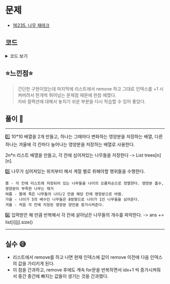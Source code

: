# 문제
- [16235. 나무 재테크](https://www.acmicpc.net/problem/16235)

## 코드

<details><summary> 코드 보기 </summary>

``` java
import java.io.BufferedReader;
import java.io.IOException;
import java.io.InputStreamReader;
import java.util.*;

public class Q16235 {
    static int n, m, k, dx[] = {-1, -1, 0 ,1 ,1 ,1, 0, -1}, dy[] ={0, 1, 1, 1, 0, -1, -1, -1};
    static int board[][], nut[][];
    static List<Integer> trees[][];
    public static void main(String[] args) throws IOException {
        init();
        solution();
    }

    private static void solution() {
        // 봄: 어린 나무부터 자신의 나이만큼 양분을 먹고 나이가 1증가. 못먹으면 죽음
        // 여름 : 죽은 나무의 나이/2 만큼이 해당 칸에 양분으로 바뀜
        // 가을 : 나이가 5의 배수이면 8방향으로 나이1인 나무를 뿌림
        // 겨울 : A[r][c] 만큼 각 칸에 양분 추가.
        // TODO: k 년 후, 살아있는 나무의 개수 출력하자
        int ans = 0;
        while(k-- > 0){
            boolean breeding = false;
            breeding = spring_summer();
            autumn_winter(breeding);
        }

        for (int i = 0; i < n; i++) {
            for (int j = 0; j < n; j++)
                if (!trees[i][j].isEmpty()) ans += trees[i][j].size();
        }
        System.out.println(ans);
    }

    private static void autumn_winter(boolean breeding) {
        // autumn
        if(breeding){
            for (int i = 0; i < n; i++) {
                for (int j = 0; j < n; j++) {
                    List<Integer> tree = trees[i][j];
                    for (int l = 0; l < tree.size(); l++) {
                        if (tree.get(l) % 5 == 0)
                            breed(i, j);
                    }
                }
            }
        }
        // winter
        for (int i = 0; i < n; i++)
            for (int j = 0; j < n; j++)
                board[i][j] += nut[i][j];
    }

    private static boolean spring_summer() {
        boolean breeding = false;
        for (int i = 0; i < n; i++) {
            for (int j = 0; j < n; j++) {
                if (!trees[i][j].isEmpty()) {
                    List<Integer> tree = trees[i][j];
                    // 나이 순으로 정렬
                    Collections.sort(tree, new Comparator<Integer>() {
                        @Override
                        public int compare(Integer o1, Integer o2) {
                            return o1 - o2;
                        }
                    });
                    // spring
                    int plus = 0;
                    for (int p = 0; p < tree.size(); ++p) {
                        int old = tree.get(p);
                        if (board[i][j] - old < 0) { // tree die
                            tree.remove(p);
                            p -= 1;
                            plus += (old / 2);
                        } else {
                            board[i][j] -= old;
                            tree.set(p, old + 1);
                            if ((old + 1) % 5 == 0) breeding = true;
                        }
                    }
                    // summer : nutrient increase
                    board[i][j] += plus;
                }
            }
        }
        return breeding;
    }

    private static void breed(int x, int y) {
        for (int i = 0; i < 8; i++) {
            int nx = x + dx[i], ny = y + dy[i];
            if(nx >= 0 && nx < n && ny >= 0 && ny < n)
                trees[nx][ny].add(1);
        }
    }

    private static void init() throws IOException {
        BufferedReader br = new BufferedReader(new InputStreamReader(System.in));
        StringTokenizer st = new StringTokenizer(br.readLine());
        n = Integer.parseInt(st.nextToken());
        m = Integer.parseInt(st.nextToken());
        k = Integer.parseInt(st.nextToken());
        board = new int[n][n];
        nut = new int[n][n];
        trees = new ArrayList[n][n];
        for (int i = 0; i < n; i++) {
            st = new StringTokenizer(br.readLine());
            for (int j = 0; j < n; j++) {
                board[i][j] = 5;
                nut[i][j] = Integer.parseInt(st.nextToken());
                trees[i][j] = new ArrayList<>();
            }
        }
        for (int i = 0; i < m; i++) {
            st = new StringTokenizer(br.readLine());
            int x = Integer.parseInt(st.nextToken()) - 1, y = Integer.parseInt(st.nextToken()) - 1;
            int old = Integer.parseInt(st.nextToken());
            trees[x][y].add(old);
        }
        // x, y, z : 좌표, 나무의 나이.
    }
}
```

</details>

## ⭐️느낀점⭐️
> 간단한 구현이었는데 마지막에 리스트에서 remove 하고 그대로 인덱스를 +1 시켜버려서 한개씩 뛰어넘는 문제점 때문에 한참 헤맸다. <br/>
> 자바 컬렉션에 대해서 놓치기 쉬운 부분을 다시 학습할 수 있어 좋았다.

## 풀이 📣
<hr/>
1️⃣ 10*10 배열을 2개 만들고, 하나는 그때마다 변화하는 영양분을 저장하는 배열, 다른 하나는 겨울에 각 칸마다 늘어나는 영양분을 저장하는 배열로 사용한다. <br/>

2️n*n 리스트 배열을 만들고, 각 칸에 심어져있는 나무들을 저장한다 -> List<Integer> trees[n][n].

3️⃣ 나무가 심어져있는 위치부터 해서 계절 별로 취해야할 행위들을 수행한다. 

    봄 - 각 칸에 리스트에 저장되어 있는 나무들을 나이의 오름차순으로 정렬한다. 영양분 흡수, 영양분이 부족한 나무는 제거
    여름 - 봄에 죽은 나무들의 나이/2 만큼 해당 칸에 영양분으로 바뀜.
    가을 - 나이가 5의 배수인 나무들은 8방향으로 나이가 1인 나무들을 심어준다.
    겨울 - 처음 각 칸에 지정된 영양분 양만큼 증가시켜준다.

4️⃣ 입력받은 해 만큼 반복해서 각 칸에 살아남은 나무들의 개수를 파악한다. -> ans += list[i][j].size() <br/>

<hr/>

## 실수 😅
- 리스트에서 remove를 하고 나면 현재 인덱스에 값이 remove 이전에 다음 인덱스의 값을 가리키게 된다.
- 이 점을 간과하고, remove 후에도 계속 for문을 반복하면서 idx+1 씩 증가시켜줘서 중간 중간에 빠지는 값들이 생기는 것을 간과했다.
